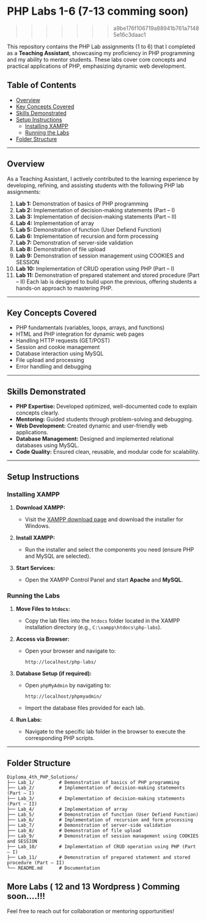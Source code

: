 # PHP Labs 1-6 (7-13 comming soon)
>>>>>>> a9be176f106719a88941b761a71485e16c3daac1

This repository contains the PHP Lab assignments (1 to 6) that I completed as a **Teaching Assistant**, showcasing my proficiency in PHP programming and my ability to mentor students. These labs cover core concepts and practical applications of PHP, emphasizing dynamic web development.

## Table of Contents
- [Overview](#overview)
- [Key Concepts Covered](#key-concepts-covered)
- [Skills Demonstrated](#skills-demonstrated)
- [Setup Instructions](#setup-instructions)
  - [Installing XAMPP](#installing-xampp)
  - [Running the Labs](#running-the-labs)
- [Folder Structure](#folder-structure)

---

## Overview
As a Teaching Assistant, I actively contributed to the learning experience by developing, refining, and assisting students with the following PHP lab assignments:

1. **Lab 1:** Demonstration of basics of PHP programming
2. **Lab 2:** Implementation of decision-making statements (Part – I)
3. **Lab 3:** Implementation of decision-making statements (Part – II)
4. **Lab 4:** Implementation of array
5. **Lab 5:** Demonstration of function (User Defiend Function)
6. **Lab 6:** Implementation of recursion and form processing
7. **Lab 7:** Demonstration of server-side validation
8. **Lab 8:** Demonstration of file upload
9. **Lab 9:** Demonstration of session management using COOKIES and SESSION
10. **Lab 10:** Implementation of CRUD operation using PHP (Part – I)
11. **Lab 11:** Demonstration of prepared statement and stored procedure (Part – II)
Each lab is designed to build upon the previous, offering students a hands-on approach to mastering PHP.

---

## Key Concepts Covered
- PHP fundamentals (variables, loops, arrays, and functions)
- HTML and PHP integration for dynamic web pages
- Handling HTTP requests (GET/POST)
- Session and cookie management
- Database interaction using MySQL
- File upload and processing
- Error handling and debugging

---

## Skills Demonstrated
- **PHP Expertise:** Developed optimized, well-documented code to explain concepts clearly.
- **Mentoring:** Guided students through problem-solving and debugging.
- **Web Development:** Created dynamic and user-friendly web applications.
- **Database Management:** Designed and implemented relational databases using MySQL.
- **Code Quality:** Ensured clean, reusable, and modular code for scalability.

---

## Setup Instructions

### Installing XAMPP
1. **Download XAMPP:**
   - Visit the [XAMPP download page](https://www.apachefriends.org/index.html) and download the installer for Windows.

2. **Install XAMPP:**
   - Run the installer and select the components you need (ensure PHP and MySQL are selected).

3. **Start Services:**
   - Open the XAMPP Control Panel and start **Apache** and **MySQL**.

### Running the Labs
1. **Move Files to `htdocs`:**
   - Copy the lab files into the `htdocs` folder located in the XAMPP installation directory (e.g., `C:\xampp\htdocs\php-labs`).

2. **Access via Browser:**
   - Open your browser and navigate to:
     ```
     http://localhost/php-labs/
     ```

3. **Database Setup (if required):**
   - Open `phpMyAdmin` by navigating to:
     ```
     http://localhost/phpmyadmin/
     ```
   - Import the database files provided for each lab.

4. **Run Labs:**
   - Navigate to the specific lab folder in the browser to execute the corresponding PHP scripts.

---

## Folder Structure
```
Diploma_4th_PHP_Solutions/
├── Lab_1/         # Demonstration of basics of PHP programming
├── Lab_2/         # Implementation of decision-making statements (Part – I)
├── Lab_3/         # Implementation of decision-making statements (Part – II)
├── Lab_4/         # Implementation of array
├── Lab_5/         # Demonstration of function (User Defiend Function)
├── Lab_6/         # Implementation of recursion and form processing
├── Lab_7/         # Demonstration of server-side validation
├── Lab_8/         # Demonstration of file upload
├── Lab_9/         # Demonstration of session management using COOKIES and SESSION
├── Lab_10/        # Implementation of CRUD operation using PHP (Part – I)
├── Lab_11/        # Demonstration of prepared statement and stored procedure (Part – II)
└── README.md      # Documentation
```
More Labs ( 12 and 13 Wordpress ) Comming soon....!!!
---

Feel free to reach out for collaboration or mentoring opportunities!

